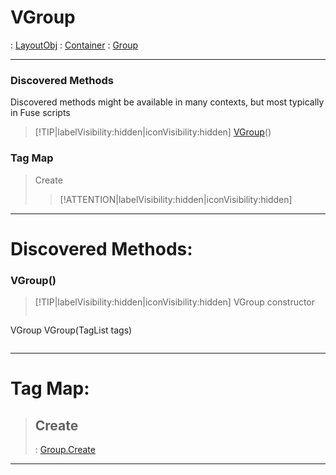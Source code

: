 # VGroup
 : [LayoutObj](LayoutObj.md) : [Container](Container.md) : [Group](Group.md)
___
### Discovered Methods  
Discovered methods might be available in many contexts, but most typically in Fuse scripts  
> [!TIP|labelVisibility:hidden|iconVisibility:hidden]
> [VGroup](#VGroup)()
>
### Tag Map
> Create
>
>> [!ATTENTION|labelVisibility:hidden|iconVisibility:hidden]
___

# Discovered Methods: <!-- {docsify-ignore} -->

### VGroup()
> [!TIP|labelVisibility:hidden|iconVisibility:hidden]
> VGroup constructor
>
> ```php
VGroup VGroup(TagList tags)
> ```
>
___


# Tag Map: <!-- {docsify-ignore} -->

>## Create 
> : [Group.Create](Group.md#Create)
___


